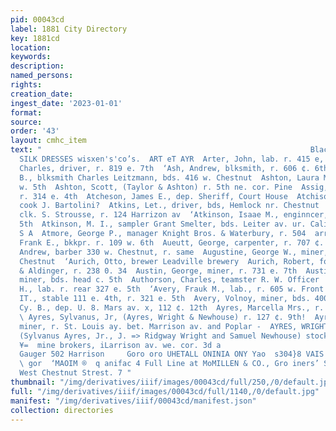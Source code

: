 ```yaml
---
pid: 00043cd
label: 1881 City Directory
key: 1881cd
location: 
keywords: 
description: 
named_persons: 
rights: 
creation_date: 
ingest_date: '2023-01-01'
format: 
source: 
order: '43'
layout: cmhc_item
text: "                                                            Black and Colored
  SILK DRESSES wisxen's'co’s.  ART eT AYR  Arter, John, lab. r. 415 e, 9th  Arthurson,
  Charles, driver, r. 819 e. 7th  ‘Ash, Andrew, blksmith, r. 606 ¢. 6th  Ashley, John
  B., blksmith Charles Leitzmann, bds. 416 w. Chestnut  Ashton, Laura Miss, r. 125
  w. 5th  Ashton, Scott, (Taylor & Ashton) r. 5th ne. cor. Pine  Assig, Adolph, physician,
  r. 314 e. 4th  Atcheson, James E., dep. Sheriff, Court House  Atchison, Chartes,
  cook J. Bartolini?  Atkins, Let., driver, bds, Hemlock nr. Chestnut  Atkinson, George,
  clk. S. Strousse, r. 124 Harrizon av  ‘Atkinson, Isaae M., enginncer, bds. 224 ¢.
  5th  Atkinson, M. I., sampler Grant Smelter, bds. Leiter av. ur. Cali- fornia Gulch
  S A  Atmore, George P., manager Knight Bros. & Waterbury, r. 504  arrison av  Atwater,
  Frank E., bkkpr. r. 109 w. 6th  Aueutt, George, carpenter, r. 707 ¢. 6th  Augustine,
  Andrew, barber 330 w. Chestnut, r. same  Augustine, George W., miner, r. 616 w.
  Chestnut  ‘Aurich, Otto, brewer Leadville brewery  Aurich, Robert, foreman Schmidt
  & Aldinger, r. 238 0. 34  Austin, George, miner, r. 731 e. 7th  Austin, Joseph,
  miner, bds. head c. 5th  Authorson, Charles, teamster R. W. Officer  ‘Anxier, Willinm
  H., lab. r. rear 327 e. 5th  ‘Avery, Frauk M., lab., r. 605 w. Front  Avery, Ralph
  IT., stable 111 e. 4th, r. 321 e. 5th  Avery, Volnoy, miner, bds. 400 ¢, 6th  Ayres,
  Cy. B., dep. U. 8. Mars av. x, 112 ¢. 12th  Ayres, Marcella Mrs., r. 130 0. 7th
  \ Ayres, Sylvanus, Jr, (Ayres, Wright & Newhouse) r. 127 ¢. 9th!  Ayres, Thomas,
  miner, r. St. Louis ay. bet. Marrison av. and Poplar -  AYRES, WRIGHT & NEWHOUSE,
  (Sylvanus Ayres, Jr., J. => Ridgway Wright and Samuel Newhouse) stock, bond and
  ¥=  mine brokers, iLarrison av. we. cor. 3d a                            t and U.S.
  Gauger 502 Harrison     Goro oro UHETALL ONINIA ONY Yao  s304}8 VAIS 1897 HAL     UMA
  \ gor  ‘MAOIM ®  q anifac 4 Full Line at MoMILLEN & CO., Gro iners’ Supplies. 109
  West Chestnut Strest. 7 "
thumbnail: "/img/derivatives/iiif/images/00043cd/full/250,/0/default.jpg"
full: "/img/derivatives/iiif/images/00043cd/full/1140,/0/default.jpg"
manifest: "/img/derivatives/iiif/00043cd/manifest.json"
collection: directories
---
```

